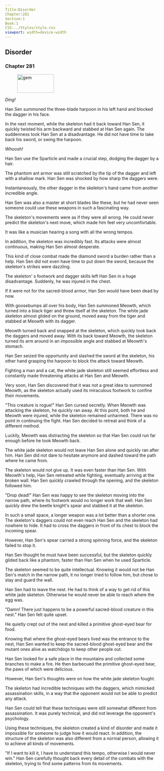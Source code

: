 ```yaml
---
Title:Disorder 
Chapter:281 
Section:1 
Book:1 
CSS:../Styles/style.css 
viewport: width=device-width
---
```

  
## Disorder
### Chapter 281
  
<figure>
	<img src="../Images/gem.gif" alt="gem" id="gem" width="120" height="60" />
</figure>
  

  
*Ding!*

Han Sen summoned the three-blade harpoon in his left hand and blocked the dagger in his face.

In the next moment, while the skeleton had it back toward Han Sen, it quickly twisted his arm backward and stabbed at Han Sen again. The suddenness took Han Sen at a disadvantage. He did not have time to take back his sword, or swing the harpoon.

*Whoosh!*

Han Sen use the Sparticle and made a crucial step, dodging the dagger by a hair.

The phantom ant armor was still scratched by the tip of the dagger and left with a shallow mark. Han Sen was shocked by how sharp the daggers were.

Instantaneously, the other dagger in the skeleton's hand came from another incredible angle.

Han Sen was also a master at short blades like these, but he had never seen someone could use these weapons in such a fascinating way.

The skeleton's movements were as if they were all wrong. He could never predict the skeleton's next move, which made him feel very uncomfortable.

It was like a musician hearing a song with all the wrong tempos.

In addition, the skeleton was incredibly fast. Its attacks were almost continuous, making Han Sen almost desperate.

This kind of close combat made the diamond sword a burden rather than a help. Han Sen did not even have time to put down the sword, because the skeleton's strikes were dazzling.

The skeleton' s footwork and dagger skills left Han Sen in a huge disadvantage. Suddenly, he was injured in the chest.

If it were not for the sacred-blood armor, Han Sen would have been dead by now.

With goosebumps all over his body, Han Sen summoned Meowth, which turned into a black tiger and threw itself at the skeleton. The white jade skeleton almost glided on the ground, moved away from the tiger and stabbed at Meowth with its dagger.

Meowth turned back and snapped at the skeleton, which quickly took back the daggers and moved away. With its back toward Meowth, the skeleton turned its arm around in an impossible angle and stabbed at Meowth's stomach.

Han Sen seized the opportunity and slashed the sword at the skeleton, his other hand grasping the harpoon to block the attack toward Meowth.

Fighting a man and a cat, the white jade skeleton still seemed effortless and constantly made threatening attacks at Han Sen and Meowth.

Very soon, Han Sen discovered that it was not a great idea to summoned Meowth, as the skeleton actually used its miraculous footwork to confine their movements.

"This creature is rogue!" Han Sen cursed secretly. When Meowth was attacking the skeleton, he quickly ran away. At this point, both he and Meowth were injured, while the skeleton remained unharmed. There was no point in continuing the fight. Han Sen decided to retreat and think of a different method.

Luckily, Meowth was distracting the skeleton so that Han Sen could run far enough before he took Meowth back.

The white jade skeleton would not leave Han Sen alone and quickly ran after him. Han Sen did not dare to hesitate anymore and dashed toward the path where he came from.

The skeleton would not give up. It was even faster than Han Sen. With Meowth's help, Han Sen retreated while fighting, eventually arriving at the broken wall. Han Sen quickly crawled through the opening, and the skeleton followed him.

"Drop dead!" Han Sen was happy to see the skeleton moving into the narrow path, where its footwork would no longer work that well. Han Sen quickly drew the beetle knight's spear and stabbed it at the skeleton.

In such a small space, a longer weapon was a lot better than a shorter one. The skeleton's daggers could not even reach Han Sen and the skeleton had nowhere to hide. It had to cross the daggers in front of its chest to block the incoming spear.

However, Han Sen's spear carried a strong spinning force, and the skeleton failed to stop it.

Han Sen thought he must have been successful, but the skeleton quickly glided back like a phantom, faster than Han Sen when he used Sparticle.

The skeleton seemed to be quite intellectual. Knowing it would not be Han Sen's match in the narrow path, it no longer tried to follow him, but chose to stay and guard the wall.

Han Sen had to leave the nest. He had to think of a way to get rid of this white jade skeleton. Otherwise he would never be able to reach where the egg was.

"Damn! There just happens to be a powerful sacred-blood creature in this nest." Han Sen felt quite upset.

He quietly crept out of the nest and killed a primitive ghost-eyed bear for food.

Knowing that where the ghost-eyed bears lived was the entrance to the nest, Han Sen wanted to keep the sacred-blood ghost-eyed bear and the mutant ones alive as watchdogs to keep other people out.

Han Sen looked for a safe place in the mountains and collected some branches to make a fire. He then barbecued the primitive ghost-eyed bear, the paws of which were delicious.

However, Han Sen's thoughts were on how the white jade skeleton fought.

The skeleton had incredible techniques with the daggers, which mimicked assassination skills, in a way that the opponent would not be able to predict any attack.

Han Sen could tell that these techniques were still somewhat different from assassination. It was purely technical, and did not leverage the opponent's psychology.

Using these techniques, the skeleton created a kind of disorder and made it impossible for someone to judge how it would react. In addition, the structure of the skeleton was also different from a normal person, allowing it to achieve all kinds of movements.

"If I want to kill it, I have to understand this tempo, otherwise I would never win." Han Sen carefully thought back every detail of the combats with the skeleton, trying to find some patterns from its movements.